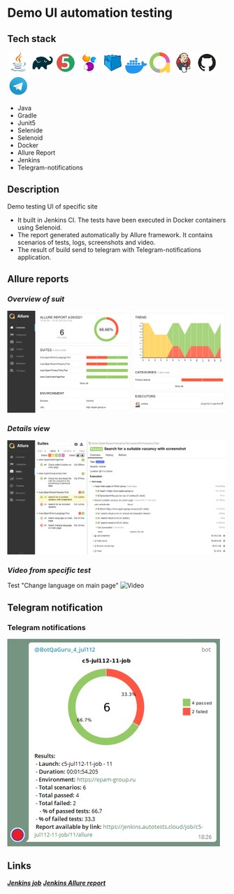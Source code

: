 # Demo UI automation testing

## **Tech stack**
![Java Logo](src/test/resources/img/stack_icons/Java.png) 
![Gradle Logo](src/test/resources/img/stack_icons/Gradle.png)
![JUnit5 Logo](src/test/resources/img/stack_icons/JUnit5.png)
![Selenide Logo](src/test/resources/img/stack_icons/Selenide.png)
![Selenoid Logo](src/test/resources/img/stack_icons/Selenoid.png)
![Docker Logo](src/test/resources/img/stack_icons/Docker.png)
![Allure Logo](src/test/resources/img/stack_icons/Allure.png)
![Jenkins Logo](src/test/resources/img/stack_icons/Jenkins.png)
![Github Logo](src/test/resources/img/stack_icons/Github.png)
![Telegram Logo](src/test/resources/img/stack_icons/Telegram.png)
- Java
- Gradle
- Junit5
- Selenide
- Selenoid
- Docker
- Allure Report
- Jenkins
- Telegram-notifications
## **Description**
Demo testing UI of specific site

- It built in Jenkins CI. The tests have been executed in Docker containers using Selenoid. 
- The report generated automatically by Allure framework. It contains scenarios of tests, logs, screenshots and video.
- The result of build send to telegram with Telegram-notifications 
application.
## Allure reports
### *Overview of suit*
![Allure](src/test/resources/img/tests/Allure-report_overview.png)
### *Details view*
![Allure](src/test/resources/img/tests/Allure-suites_example_view.png)
### *Video from specific test*
Test "Change language on main page"
![Video](src/test/resources/img/tests/Allure-report_video_example.gif)
## Telegram notification
### Telegram notifications
![Telegram](src/test/resources/img/tests/telegram_notification_screenshot.png)
## Links
[***Jenkins job***](https://jenkins.autotests.cloud/job/c5-jul112-11-job) 
[***Jenkins Allure report***](https://jenkins.autotests.cloud/job/c5-jul112-11-job/allure/) 
